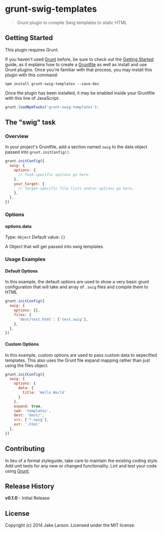 # grunt-swig-templates

> Grunt plugin to compile Swig templates to static HTML

## Getting Started
This plugin requires Grunt.

If you haven't used [Grunt](http://gruntjs.com/) before, be sure to check out the [Getting Started](http://gruntjs.com/getting-started) guide, as it explains how to create a [Gruntfile](http://gruntjs.com/sample-gruntfile) as well as install and use Grunt plugins. Once you're familiar with that process, you may install this plugin with this command:

```shell
npm install grunt-swig-templates --save-dev
```

Once the plugin has been installed, it may be enabled inside your Gruntfile with this line of JavaScript:

```js
grunt.loadNpmTasks('grunt-swig-templates');
```

## The "swig" task

### Overview
In your project's Gruntfile, add a section named `swig` to the data object passed into `grunt.initConfig()`.

```js
grunt.initConfig({
  swig: {
    options: {
      // Task-specific options go here.
    },
    your_target: {
      // Target-specific file lists and/or options go here.
    },
  },
})
```

### Options

#### options.data
Type: `Object`
Default value: `{}`

A Object that will get passed into swig templates

### Usage Examples

#### Default Options
In this example, the default options are used to show a very basic grunt configuration that will take and array of `.swig` files and compile them to HTML

```js
grunt.initConfig({
  swig: {
    options: {},
    files: {
      'dest/test.html': ['test.swig'],
    },
  },
})
```

#### Custom Options
In this example, custom options are used to pass custom data to sepecified templates. This also uses the Grunt file expand mapping rather than just using the files object.

```js
grunt.initConfig({
  swig: {
    options: {
      data: {
        title: 'Hello World'
      }
    },
    expand: true,
    cwd: 'templates',
    dest: 'dest/',
    src: ['*.swig'],
    ext: '.html'
  },
})
```

## Contributing
In lieu of a formal styleguide, take care to maintain the existing coding style. Add unit tests for any new or changed functionality. Lint and test your code using [Grunt](http://gruntjs.com/).

## Release History

<strong>v0.1.0</strong> - Initial Release

## License
Copyright (c) 2014 Jake Larson. Licensed under the MIT license.
